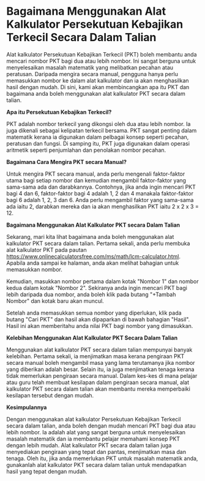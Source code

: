 Bagaimana Menggunakan Alat Kalkulator Persekutuan Kebajikan Terkecil Secara Dalam Talian
========================================================================================

Alat kalkulator Persekutuan Kebajikan Terkecil (PKT) boleh membantu anda mencari nombor PKT bagi dua atau lebih nombor. Ini sangat berguna untuk menyelesaikan masalah matematik yang melibatkan pecahan atau peratusan. Daripada mengira secara manual, pengguna hanya perlu memasukkan nombor ke dalam alat kalkulator dan ia akan menghasilkan hasil dengan mudah. Di sini, kami akan membincangkan apa itu PKT dan bagaimana anda boleh menggunakan alat kalkulator PKT secara dalam talian.

**Apa itu Persekutuan Kebajikan Terkecil?**

PKT adalah nombor terkecil yang dikongsi oleh dua atau lebih nombor. Ia juga dikenali sebagai kelipatan terkecil bersama. PKT sangat penting dalam matematik kerana ia digunakan dalam pelbagai konsep seperti pecahan, peratusan dan fungsi. Di samping itu, PKT juga digunakan dalam operasi aritmetik seperti penjumlahan dan penolakan nombor pecahan.

**Bagaimana Cara Mengira PKT secara Manual?**

Untuk mengira PKT secara manual, anda perlu mengenali faktor-faktor utama bagi setiap nombor dan kemudian mengambil faktor-faktor yang sama-sama ada dan darabkannya. Contohnya, jika anda ingin mencari PKT bagi 4 dan 6, faktor-faktor bagi 4 adalah 1, 2 dan 4 manakala faktor-faktor bagi 6 adalah 1, 2, 3 dan 6. Anda perlu mengambil faktor yang sama-sama ada iaitu 2, darabkan mereka dan ia akan menghasilkan PKT iaitu 2 x 2 x 3 = 12.

**Bagaimana Menggunakan Alat Kalkulator PKT secara Dalam Talian**

Sekarang, mari kita lihat bagaimana anda boleh menggunakan alat kalkulator PKT secara dalam talian. Pertama sekali, anda perlu membuka alat kalkulator PKT pada pautan <https://www.onlinecalculatorsfree.com/ms/math/lcm-calculator.html>. Apabila anda sampai ke halaman, anda akan melihat bahagian untuk memasukkan nombor.

Kemudian, masukkan nombor pertama dalam kotak "Nombor 1" dan nombor kedua dalam kotak "Nombor 2". Sekiranya anda ingin mencari PKT bagi lebih daripada dua nombor, anda boleh klik pada butang "+Tambah Nombor" dan kotak baru akan muncul.

Setelah anda memasukkan semua nombor yang diperlukan, klik pada butang "Cari PKT" dan hasil akan dipaparkan di bawah bahagian "Hasil". Hasil ini akan memberitahu anda nilai PKT bagi nombor yang dimasukkan.

**Kelebihan Menggunakan Alat Kalkulator PKT Secara Dalam Talian**

Menggunakan alat kalkulator PKT secara dalam talian mempunyai banyak kelebihan. Pertama sekali, ia menjimatkan masa kerana pengiraan PKT secara manual boleh mengambil masa yang lama terutamanya jika nombor yang diberikan adalah besar. Selain itu, ia juga menjimatkan tenaga kerana tidak memerlukan pengiraan secara manual. Dalam kes-kes di mana pelajar atau guru telah membuat kesilapan dalam pengiraan secara manual, alat kalkulator PKT secara dalam talian akan membantu mereka memperbaiki kesilapan tersebut dengan mudah.

**Kesimpulannya**

Dengan menggunakan alat kalkulator Persekutuan Kebajikan Terkecil secara dalam talian, anda boleh dengan mudah mencari PKT bagi dua atau lebih nombor. Ia adalah alat yang sangat berguna untuk menyelesaikan masalah matematik dan ia membantu pelajar memahami konsep PKT dengan lebih mudah. Alat kalkulator PKT secara dalam talian juga menyediakan pengiraan yang tepat dan pantas, menjimatkan masa dan tenaga. Oleh itu, jika anda memerlukan PKT untuk masalah matematik anda, gunakanlah alat kalkulator PKT secara dalam talian untuk mendapatkan hasil yang tepat dengan mudah.